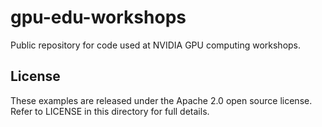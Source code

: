 gpu-edu-workshops
=================

Public repository for code used at NVIDIA GPU computing workshops.


License
-------

These examples are released under the Apache 2.0 open source license.  Refer to LICENSE in this directory for full details.

